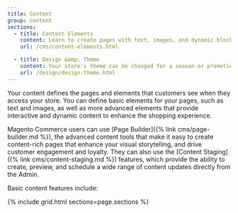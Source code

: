 ```yaml
---
title: Content
group: content
sections:
  - title: Content Elements
    content: Learn to create pages with text, images, and dynamic blocks of content that can be incorporated into your store navigation and linked to other pages.
    url: /cms/content-elements.html

  - title: Design &amp; Theme
    content: Your store's theme can be changed for a season or promotion. Learn about page layouts, how to apply a new theme to your store, and simple design changes that you can make from the Admin.
    url: /design/design-theme.html
---
```


Your content defines the pages and elements that customers see when they access your store. You can define basic elements for your pages, such as text and images, as well as more advanced elements that provide interactive and dynamic content to enhance the shopping experience.

<!--{% if "Default.EE-B2B" contains site.edition %}-->
Magento Commerce users can use [Page Builder]({% link cms/page-builder.md %}), the advanced content tools that make it easy to create content-rich pages that enhance your visual storytelling, and drive customer engagement and loyalty. They can also use the [Content Staging]({% link cms/content-staging.md %}) features, which provide the ability to create, preview, and schedule a wide range of content updates directly from the Admin.

<!--{% endif %}-->
Basic content features include:

{% include grid.html sections=page.sections %}
